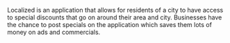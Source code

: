 Localized is an application that allows for residents of a city to have access to special discounts
that go on around their area and city. Businesses have the chance to post specials on the application
which saves them lots of money on ads and commercials.
